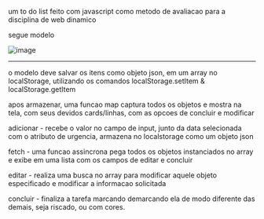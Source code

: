 um to do list feito com javascript como metodo de avaliacao para a disciplina de web dinamico

segue modelo

![image](https://github.com/user-attachments/assets/383f16bc-6cd6-416d-bd71-0b11df032d4e)


---------------------------------------------------------
o modelo deve salvar os itens como objeto json, em um array 
no localStorage, utilizando os comandos localStorage.setItem & localStorage.getItem

apos armazenar, uma funcao map captura todos os objetos e mostra na tela, com seus devidos cards/linhas, com as opcoes de concluir e modificar

adicionar - recebe o valor no campo de input, junto da data selecionada com o atributo de urgencia, armazena no localstorage como um objeto json

fetch - uma funcao assincrona pega todos os objetos  instanciados no array e exibe em uma lista com os campos de editar e concluir

editar - realiza uma busca no array para modificar aquele objeto especificado e modificar a informacao solicitada

concluir - finaliza a tarefa marcando demarcando ela de modo diferente das demais, seja riscado, ou com cores.